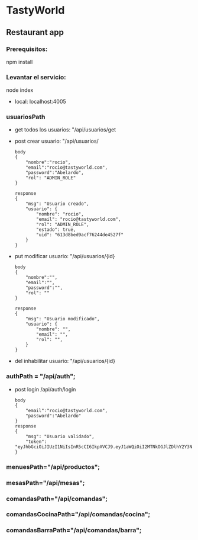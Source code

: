 # TastyWorld

## Restaurant app

### Prerequisitos:

npm install

### Levantar el servicio:

node index

- local: localhost:4005

### usuariosPath

- get todos los usuarios: "/api/usuarios/get
- post crear usuario: "/api/usuarios/

  ```
  body
  {
      "nombre":"rocio",
      "email":"rocio@tastyworld.com",
      "password":"Abelardo",
      "rol": "ADMIN_ROLE"
  }

  response
  {
      "msg": "Usuario creado",
      "usuario": {
          "nombre": "rocio",
          "email": "rocio@tastyworld.com",
          "rol": "ADMIN_ROLE",
          "estado": true,
          "uid": "613d8bed9acf76244de4527f"
      }
  }
  ```

- put modificar usuario: "/api/usuarios/{id}

  ```
  body
  {
      "nombre":"",
      "email":"",
      "password":"",
      "rol": ""
  }

  response
  {
      "msg": "Usuario modificado",
      "usuario": {
          "nombre": "",
          "email": "",
          "rol": "",
      }
  }
  ```

- del inhabilitar usuario: "/api/usuarios/{id}

### authPath = "/api/auth";

- post login /api/auth/login
  ```
  body
  {
      "email":"rocio@tastyworld.com",
      "password":"Abelardo"
  }
  response
  {
      "msg": "Usuario validado",
      "token": "eyJhbGciOiJIUzI1NiIsInR5cCI6IkpXVCJ9.eyJ1aWQiOiI2MTNkOGJlZDlhY2Y3NjI0NGRlNDUyN2YiLCJpYXQiOjE2MzE0MjM1MDgsImV4cCI6MTYzMTQzMDcwOH0.j5wqjBim5BnTaN69trGg7WCV_lwawpFqVI3tVG1MnPY"
  }
  ```

### menuesPath="/api/productos";

### mesasPath="/api/mesas";

### comandasPath="/api/comandas";

### comandasCocinaPath="/api/comandas/cocina";

### comandasBarraPath="/api/comandas/barra";
